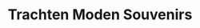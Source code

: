 ---
title: "Trachten Moden Souvenirs"
url: /eben-am-achensee/trachten-moden-souvenirs/
shop: Andenken
---